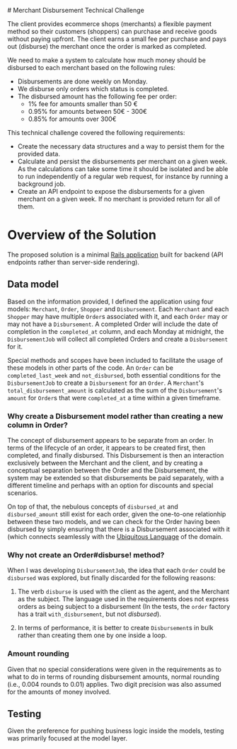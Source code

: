# Merchant Disbursement Technical Challenge

The client provides ecommerce shops (merchants) a flexible payment method so their customers (shoppers) can purchase and receive goods without paying upfront. The client earns a small fee per purchase and pays out (disburse) the merchant once the order is marked as completed.

We need to make a system to calculate how much money should be disbursed to each merchant based on the following rules:

* Disbursements are done weekly on Monday.
* We disburse only orders which status is completed.
* The disbursed amount has the following fee per order:
  * 1% fee for amounts smaller than 50 €
  * 0.95% for amounts between 50€ - 300€
  * 0.85% for amounts over 300€

This technical challenge covered the following requirements:

* Create the necessary data structures and a way to persist them for the provided data.
* Calculate and persist the disbursements per merchant on a given week. As the calculations can take some time it should be isolated and be able to run independently of a regular web request, for instance by running a background job.
* Create an API endpoint to expose the disbursements for a given merchant on a given week. If no merchant is provided return for all of them.

# Overview of the Solution

The proposed solution is a minimal [Rails application](https://rubyonrails.org/) built for backend (API endpoints rather than server-side rendering).

## Data model

Based on the information provided, I defined the application using four models: `Merchant`, `Order`, `Shopper` and `Disbursement`. Each `Merchant` and each `Shopper` may have multiple `Order`s associated with it, and each `Order` may or may not have a `Disbursement`. A completed Order will include the date of completion in the `completed_at` column, and each Monday at midnight, the `DisbursementJob` will collect all completed Orders and create a `Disbursement` for it.

Special methods and scopes have been included to facilitate the usage of these models in other parts of the code. An `Order` can be `completed_last_week` and `not_disbursed`, both essential conditions for the `DisbursementJob` to create a `Disbursement` for an `Order`. A `Merchant`'s `total_disbursement_amount` is calculated as the sum of the `Disbursement`'s `amount` for `Order`s that were `completed_at` a time within a given timeframe.


### Why create a Disbursement model rather than creating a new column in Order?

The concept of disbursement appears to be separate from an order. In terms of the lifecycle of an order, it appears to be created first, then completed, and finally disbursed. This Disbursement is then an interaction exclusively between the Merchant and the client, and by creating a conceptual separation between the Order and the Disbursement, the system may be extended so that disbursements be paid separately, with a different timeline and perhaps with an option for discounts and special scenarios.

On top of that, the nebulous concepts of `disbursed_at` and `disbursed_amount` still exist for each order, given the one-to-one relationhip between these two models, and we can check for the Order having been disbursed by simply ensuring that there is a Disbursement associated with it (which connects seamlessly with the [Ubiquitous Language](https://www.martinfowler.com/bliki/UbiquitousLanguage.html) of the domain.

### Why not create an Order#disburse! method?

When I was developing `DisbursementJob`, the idea that each `Order` could be `disbursed` was explored, but finally discarded for the following reasons:

1) The verb `disburse` is used with the client as the agent, and the Merchant as the subject. The language used in the requirements does not express orders as being subject to a disbursement (In the tests, the `order` factory has a trait `with_disbursement`, but not *disbursed*).

2) In terms of performance, it is better to create `Disbursement`s in bulk rather than creating them one by one inside a loop.

### Amount rounding

Given that no special considerations were given in the requirements as to what to do in terms of rounding disbursement amounts, normal rounding (i.e., 0.004 rounds to 0.01) applies. Two digit precision was also assumed for the amounts of money involved.

## Testing

Given the preference for pushing business logic inside the models, testing was primarily focused at the model layer.
